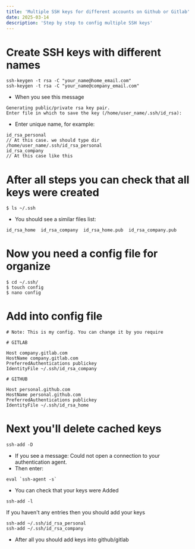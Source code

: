 ```yaml
---
title: 'Multiple SSH keys for different accounts on Github or Gitlab'
date: 2025-03-14
description: 'Step by step to config multiple SSH keys'
---
```


# Create SSH keys with different names

```
ssh-keygen -t rsa -C "your_name@home_email.com"
ssh-keygen -t rsa -C "your_name@company_email.com"
```

- When you see this message

```
Generating public/private rsa key pair.
Enter file in which to save the key (/home/user_name/.ssh/id_rsa):
```

- Enter unique name, for example:

```
id_rsa_personal
// At this case. we should type dir /home/user_name/.ssh/id_rsa_personal
id_rsa_company
// At this case like this
```

# After all steps you can check that all keys were created

```
$ ls ~/.ssh
```

- You should see a similar files list:

```
id_rsa_home  id_rsa_company  id_rsa_home.pub  id_rsa_company.pub
```

# Now you need a config file for organize

```
$ cd ~/.ssh/
$ touch config
$ nano config
```

# Add into config file

```
# Note: This is my config. You can change it by you require

# GITLAB

Host company.gitlab.com
HostName company.gitlab.com
PreferredAuthentications publickey
IdentityFile ~/.ssh/id_rsa_company

# GITHUB

Host personal.github.com
HostName personal.github.com
PreferredAuthentications publickey
IdentityFile ~/.ssh/id_rsa_home
```

# Next you'll delete cached keys

```
ssh-add -D
```

- If you see a message: Could not open a connection to your authentication agent.
- Then enter:

```
eval `ssh-agent -s`
```

- You can check that your keys were Added

```
ssh-add -l
```

If you haven't any entries then you should add your keys

```
ssh-add ~/.ssh/id_rsa_personal
ssh-add ~/.ssh/id_rsa_company
```

- After all you should add keys into github/gitlab
